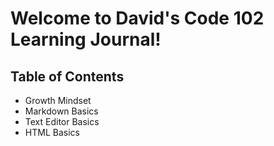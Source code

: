 # Welcome to David's Code 102 Learning Journal!

## Table of Contents

-  Growth Mindset 
-  Markdown Basics
-  Text Editor Basics
-  HTML Basics

